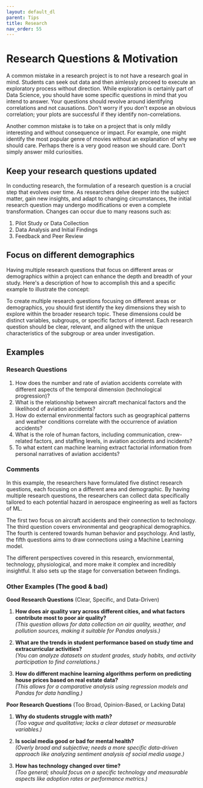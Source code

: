 ```yaml
---
layout: default_dl
parent: Tips
title: Research
nav_order: 55
---
```


# Research Questions & Motivation

A common mistake in a research project is to not have a research goal in mind. Students can seek out data and then aimlessly proceed to execute an exploratory process without direction. While exploration is certainly part of Data Science, you should have some specific questions in mind that you intend to answer. Your questions should revolve around identifying correlations and not causations. Don't worry if you don't expose an obvious correlation; your plots are successful if they identify non-correlations. 

Another common mistake is to take on a project that is only mildly interesting and without consequence or impact. For example, one might identify the most popular genre of movies without an explanation of why we should care. Perhaps there is a very good reason we should care. Don’t simply answer mild curiosities.  


## Keep your research questions updated

In conducting research, the formulation of a research question is a crucial step that evolves over time. As researchers delve deeper into the subject matter, gain new insights, and adapt to changing circumstances, the initial research question may undergo modifications or even a complete transformation. Changes can occur due to many reasons such as:
1. Pilot Study or Data Collection
2. Data Analysis and Initial Findings
3. Feedback and Peer Review

## Focus on different demographics

Having multiple research questions that focus on different areas or demographics within a project can enhance the depth and breadth of your study. Here's a description of how to accomplish this and a specific example to illustrate the concept:

To create multiple research questions focusing on different areas or demographics, you should first identify the key dimensions they wish to explore within the broader research topic. These dimensions could be distinct variables, subgroups, or specific factors of interest. Each research question should be clear, relevant, and aligned with the unique characteristics of the subgroup or area under investigation.

## Examples

### Research Questions

1. How does the number and rate of aviation accidents correlate with different aspects of the temporal dimension (technological progression)?
2. What is the relationship between aircraft mechanical factors and the likelihood of aviation accidents?
3. How do external environmental factors such as geographical patterns and weather conditions correlate with the occurrence of aviation accidents?
4. What is the role of human factors, including communication, crew-related factors, and staffing levels, in aviation accidents and incidents?
5. To what extent can machine learning extract factorial information from personal narratives of aviation accidents? 

### Comments

In this example, the researchers have formulated five distinct research questions, each focusing on a different area and demographic. By having multiple research questions, the researchers can collect data specifically tailored to each potential hazard in aerospace engineering as well as factors of ML.

The first two focus on aircraft accidents and their connection to technology. The third question covers environmental and geographical demographics. The fourth is centered towards human behavior and psychology. And lastly, the fifth questions aims to draw connections using a Machine Learning model. 

The different perspectives covered in this research, enviornmental, technology, physiological, and more make it complex and incredibly insightful. It also sets up the stage for conversation between findings. 

### Other Examples (The good & bad)

**Good Research Questions** (Clear, Specific, and Data-Driven)

1. **How does air quality vary across different cities, and what factors contribute most to poor air quality?**  
   *(This question allows for data collection on air quality, weather, and pollution sources, making it suitable for Pandas analysis.)*  

2. **What are the trends in student performance based on study time and extracurricular activities?**  
   *(You can analyze datasets on student grades, study habits, and activity participation to find correlations.)*  

3. **How do different machine learning algorithms perform on predicting house prices based on real estate data?**  
   *(This allows for a comparative analysis using regression models and Pandas for data handling.)*  

**Poor Research Questions** (Too Broad, Opinion-Based, or Lacking Data)

1. **Why do students struggle with math?**  
   *(Too vague and qualitative; lacks a clear dataset or measurable variables.)*  

2. **Is social media good or bad for mental health?**  
   *(Overly broad and subjective; needs a more specific data-driven approach like analyzing sentiment analysis of social media usage.)*  

3. **How has technology changed over time?**  
   *(Too general; should focus on a specific technology and measurable aspects like adoption rates or performance metrics.)*  
